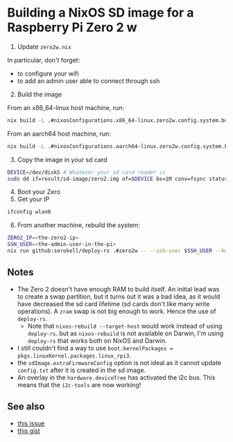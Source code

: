 # Building a NixOS SD image for a Raspberry Pi Zero 2 w

1. Update `zero2w.nix`

In particular, don't forget:
- to configure your wifi
- to add an admin user able to connect through ssh

2. Build the image

From an x86_64-linux host machine, run:
```sh
nix build -L .#nixosConfigurations.x86_64-linux.zero2w.config.system.build.sdImage
```
From an aarch64 host machine, run:
```sh
nix build -L .#nixosConfigurations.aarch64-linux.zero2w.config.system.build.sdImage
```
3. Copy the image in your sd card

```sh
DEVICE=/dev/disk5 # Whatever your sd card reader is
sudo dd if=result/sd-image/zero2.img of=$DEVICE bs=1M conv=fsync status=progress
```

4. Boot your Zero
5. Get your IP

```sh
ifconfig wlan0
```

6. From another machine, rebuild the system:
```sh
ZERO2_IP=<the-zero2-ip>
SSH_USER=<the-admin-user-in-the-pi>
nix run github:serokell/deploy-rs .#zero2w -- --ssh-user $SSH_USER --hostname $ZERO2_IP
```

## Notes

- The Zero 2 doesn't have enough RAM to build itself. An initial lead was to create a swap partition, but it turns out it was a bad idea, as it would have decreased the sd card lifetime (sd cards don't like many write operations). A `zram` swap is not big enough to work. Hence the use of `deploy-rs`.
  - Note that `nixos-rebuild --target-host` would work instead of using `deploy-rs`. but as `nixos-rebuild` is not available on Darwin, I'm using `deploy-rs` that works both on NixOS and Darwin.
- I still couldn't find a way to use `boot.kernelPackages = pkgs.linuxKernel.packages.linux_rpi3`. 
- the `sdImage.extraFirmwareConfig` option is not ideal as it cannot update `config.txt` after it is created in the sd image.
- An overlay in the `hardware.deviceTree` has activated the i2c bus. This means that the `i2c-tools` are now working!

## See also
- [this issue](https://github.com/NixOS/nixpkgs/issues/216886)
- [this gist](https://gist.github.com/plmercereau/0c8e6ed376dc77617a7231af319e3d29)

